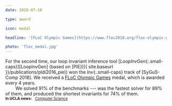 ```yaml
---
date: 2018-07-10

type: award

icon: medal

headline: '[FLoC Olympic Games](https://www.floc2018.org/floc-olympic-games/) Medal'

photo: 'floc_medal.jpg'
---
```


For the second time, our loop invariant inference tool [_LoopInvGen_{:.small-caps}][LoopInvGen]
(based on [PIE]({{ site.baseurl }}/publications/pldi2016_pie)) won the _Inv_{:.small-caps} track of [SyGuS-Comp 2018].
We received a [FLoC Olympic Games] medal, which is awarded every 4 years.
<br> &nbsp; &nbsp; &nbsp; &nbsp; We solved $91\%$ of the benchmarks ---
was the fastest solver for $89\%$ of them,
and produced the shortest invariants for $74\%$ of them.
<br>
<small>**In UCLA news:** &nbsp; [Computer Science][CS News]</small>

[CS News]:            https://www.cs.ucla.edu/computer-science-professor-todd-millstein-wins-first-place-the-syntax-guided-synthesis-competition/
[FLoC Olympic Games]: https://www.floc2018.org/floc-olympic-games/